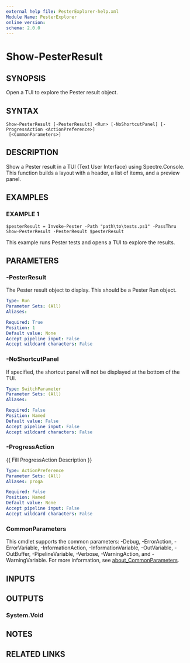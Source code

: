 ```yaml
---
external help file: PesterExplorer-help.xml
Module Name: PesterExplorer
online version:
schema: 2.0.0
---
```


# Show-PesterResult

## SYNOPSIS
Open a TUI to explore the Pester result object.

## SYNTAX

```
Show-PesterResult [-PesterResult] <Run> [-NoShortcutPanel] [-ProgressAction <ActionPreference>]
 [<CommonParameters>]
```

## DESCRIPTION
Show a Pester result in a TUI (Text User Interface) using Spectre.Console.
This function builds a layout with a header, a list of items, and a preview panel.

## EXAMPLES

### EXAMPLE 1
```
$pesterResult = Invoke-Pester -Path "path\to\tests.ps1" -PassThru
Show-PesterResult -PesterResult $pesterResult
```

This example runs Pester tests and opens a TUI to explore the results.

## PARAMETERS

### -PesterResult
The Pester result object to display.
This should be a Pester Run object.

```yaml
Type: Run
Parameter Sets: (All)
Aliases:

Required: True
Position: 1
Default value: None
Accept pipeline input: False
Accept wildcard characters: False
```

### -NoShortcutPanel
If specified, the shortcut panel will not be displayed at the bottom of the TUI.

```yaml
Type: SwitchParameter
Parameter Sets: (All)
Aliases:

Required: False
Position: Named
Default value: False
Accept pipeline input: False
Accept wildcard characters: False
```

### -ProgressAction
{{ Fill ProgressAction Description }}

```yaml
Type: ActionPreference
Parameter Sets: (All)
Aliases: proga

Required: False
Position: Named
Default value: None
Accept pipeline input: False
Accept wildcard characters: False
```

### CommonParameters
This cmdlet supports the common parameters: -Debug, -ErrorAction, -ErrorVariable, -InformationAction, -InformationVariable, -OutVariable, -OutBuffer, -PipelineVariable, -Verbose, -WarningAction, and -WarningVariable. For more information, see [about_CommonParameters](http://go.microsoft.com/fwlink/?LinkID=113216).

## INPUTS

## OUTPUTS

### System.Void
## NOTES

## RELATED LINKS
